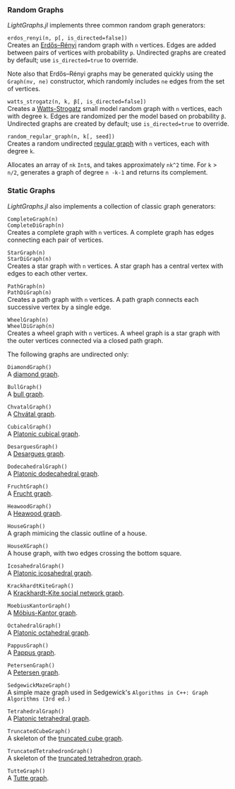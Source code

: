 ### Random Graphs
*LightGraphs.jl* implements three common random graph generators:

`erdos_renyi(n, p[, is_directed=false])`  
Creates an [Erdős–Rényi](http://en.wikipedia.org/wiki/Erdős–Rényi_model) random
graph with `n` vertices. Edges are added between pairs of vertices with
probability `p`. Undirected graphs are created by default; use
`is_directed=true` to override.

Note also that Erdős–Rényi graphs may be generated quickly using the
`Graph(nv, ne)` constructor, which randomly includes `ne` edges from the set of
vertices.


`watts_strogatz(n, k, β[, is_directed=false])`  
Creates a [Watts-Strogatz](https://en.wikipedia.org/wiki/Watts_and_Strogatz_model)
small model random graph with `n` vertices, each with degree `k`. Edges are
randomized per the model based on probability `β`. Undirected graphs are
created by default; use `is_directed=true` to override.

`random_regular_graph(n, k[, seed])`  
Creates a random undirected [regular graph](https://en.wikipedia.org/wiki/Regular_graph) with `n` vertices, each with degree `k`. 

Allocates an array of `nk` `Int`s, and takes approximately `nk^2` time. For `k` > `n/2`, generates a graph of degree `n -k-1` and returns its complement.

### Static Graphs
*LightGraphs.jl* also implements a collection of classic graph generators:


`CompleteGraph(n)`  
`CompleteDiGraph(n)`  
Creates a complete graph with `n` vertices. A complete graph has edges
connecting each pair of vertices.

`StarGraph(n)`  
`StarDiGraph(n)`  
Creates a star graph with `n` vertices. A star graph has a central vertex with
edges to each other vertex.

`PathGraph(n)`  
`PathDiGraph(n)`  
Creates a path graph with `n` vertices. A path graph connects each successive
vertex by a single edge.

`WheelGraph(n)`  
`WheelDiGraph(n)`  
Creates a wheel graph with `n` vertices. A wheel graph is a star graph with the
outer vertices connected via a closed path graph.

The following graphs are undirected only:

`DiamondGraph()`  
A [diamond graph](http://en.wikipedia.org/wiki/Diamond_graph).

`BullGraph()`  
A [bull graph](https://en.wikipedia.org/wiki/Bull_graph).

`ChvatalGraph()`  
A [Chvátal graph](https://en.wikipedia.org/wiki/Chvátal_graph).

`CubicalGraph()`  
A [Platonic cubical graph](https://en.wikipedia.org/wiki/Platonic_graph).

`DesarguesGraph()`  
A [Desargues  graph](https://en.wikipedia.org/wiki/Desargues_graph).

`DodecahedralGraph()`  
A [Platonic dodecahedral  graph](https://en.wikipedia.org/wiki/Platonic_graph).

`FruchtGraph()`  
A [Frucht  graph](https://en.wikipedia.org/wiki/Frucht_graph).

`HeawoodGraph()`  
A [Heawood  graph](https://en.wikipedia.org/wiki/Heawood_graph).

`HouseGraph()`  
A graph mimicing the classic outline of a house.

`HouseXGraph()`  
A house graph, with two edges crossing the bottom square.

`IcosahedralGraph()`  
A [Platonic icosahedral  graph](https://en.wikipedia.org/wiki/Platonic_graph).

`KrackhardtKiteGraph()`  
A [Krackhardt-Kite social network graph](http://mathworld.wolfram.com/KrackhardtKite.html).

`MoebiusKantorGraph()`  
A [Möbius-Kantor  graph](http://en.wikipedia.org/wiki/Möbius–Kantor_graph).

`OctahedralGraph()`  
A [Platonic octahedral  graph](https://en.wikipedia.org/wiki/Platonic_graph).

`PappusGraph()`  
A [Pappus  graph](http://en.wikipedia.org/wiki/Pappus_graph).

`PetersenGraph()`  
A [Petersen  graph](http://en.wikipedia.org/wiki/Petersen_graph).

`SedgewickMazeGraph()`  
A simple maze graph used in Sedgewick's `Algorithms in C++: Graph Algorithms
(3rd ed.)`

`TetrahedralGraph()`  
A [Platonic tetrahedral  graph](https://en.wikipedia.org/wiki/Platonic_graph).

`TruncatedCubeGraph()`  
A skeleton of the [truncated cube  graph](https://en.wikipedia.org/wiki/Truncated_cube).

`TruncatedTetrahedronGraph()`  
A skeleton of the [truncated tetrahedron  graph](https://en.wikipedia.org/wiki/Truncated_tetrahedron).

`TutteGraph()`  
A [Tutte  graph](https://en.wikipedia.org/wiki/Tutte_graph).
